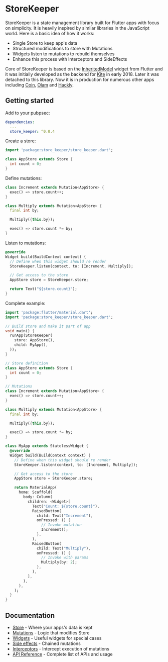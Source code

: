 # StoreKeeper

StoreKeeper is a state management library built for Flutter apps with focus on simplicity. It is heavily inspired by similar libraries in the JavaScript world. Here is a basic idea of how it works:

- Single Store to keep app's data
- Structured modifications to store with Mutations
- Widgets listen to mutations to rebuild themselves
- Enhance this process with Interceptors and SideEffects

Core of StoreKeeper is based on the [InheritedModel](https://api.flutter.dev/flutter/widgets/InheritedModel-class.html) widget from Flutter and it was initially developed as the backend for [Kite](https://play.google.com/store/apps/details?id=com.zerodha.kite3) in early 2018. Later it was detached to this library. Now it is in production for numerous other apps including [Coin](https://play.google.com/store/apps/details?id=com.zerodha.coin), [Olam](https://play.google.com/store/apps/details?id=com.olam) and [Hackly](https://play.google.com/store/apps/details?id=com.ajinasokan.hackly).

## Getting started

Add to your pubpsec:

```yaml
dependencies:
  ...
  store_keeper: ^0.0.4
```

Create a store:

```dart
import 'package:store_keeper/store_keeper.dart';

class AppStore extends Store {
  int count = 0;
}
```

Define mutations:

```dart
class Increment extends Mutation<AppStore> {
  exec() => store.count++;
}

class Multiply extends Mutation<AppStore> {
  final int by;

  Multiply({this.by});

  exec() => store.count *= by;
}
```

Listen to mutations:

```dart
@override
Widget build(BuildContext context) {
  // Define when this widget should re render
  StoreKeeper.listen(context, to: [Increment, Multiply]);

  // Get access to the store
  AppStore store = StoreKeeper.store;

  return Text("${store.count}");
}
```

Complete example:

```dart
import 'package:flutter/material.dart';
import 'package:store_keeper/store_keeper.dart';

// Build store and make it part of app
void main() {
  runApp(StoreKeeper(
    store: AppStore(),
    child: MyApp(),
  ));
}

// Store definition
class AppStore extends Store {
  int count = 0;
}

// Mutations
class Increment extends Mutation<AppStore> {
  exec() => store.count++;
}

class Multiply extends Mutation<AppStore> {
  final int by;

  Multiply({this.by});

  exec() => store.count *= by;
}

class MyApp extends StatelessWidget {
  @override
  Widget build(BuildContext context) {
    // Define when this widget should re render
    StoreKeeper.listen(context, to: [Increment, Multiply]);

    // Get access to the store
    AppStore store = StoreKeeper.store;

    return MaterialApp(
      home: Scaffold(
        body: Column(
          children: <Widget>[
            Text("Count: ${store.count}"),
            RaisedButton(
              child: Text("Increment"),
              onPressed: () {
                // Invoke mutation
                Increment();
              },
            ),
            RaisedButton(
              child: Text("Multiply"),
              onPressed: () {
                // Invoke with params
                Multiply(by: 2);
              },
            ),
          ],
        ),
      ),
    );
  }
}
```

## Documentation

- [Store](https://github.com/ajinasokan/store_keeper/blob/master/docs/store.md) - Where your apps's data is kept
- [Mutations](https://github.com/ajinasokan/store_keeper/blob/master/docs/mutations.md) - Logic that modifies Store
- [Widgets](https://github.com/ajinasokan/store_keeper/blob/master/docs/widgets.md) - Useful widgets for special cases
- [Side effects](https://github.com/ajinasokan/store_keeper/blob/master/docs/sideeffects.md) - Chained mutations
- [Interceptors](https://github.com/ajinasokan/store_keeper/blob/master/docs/interceptors.md) - Intercept execution of mutations
- [API Reference](https://pub.dev/documentation/store_keeper/latest/) - Complete list of APIs and usage